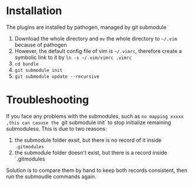 # Installation
The plugins are installed by pathogen, managed by git submodule

1. Download the whole directory and `mv` the whole directory to `~/.vim` because of pathogen
2. However, the default config file of vim is `~/.vimrc`, therefore create a symbolic link to it by `ln -s ~/.vim/vimrc .vimrc` 
3. `cd bundle`
4. `git submodule init` 
5. `git submodule update --recursive`

# Troubleshooting
If you face any problems with the submodules, such as `no mapping xxxxx ,this can casuse the `git submodule init` to stop initialize remaining submoduless.
This is due to two reasons:
1. the submodule folder exsit, but there is no record of it inside `.gitmodules`
2. the submodule folder doesn't exist, but there is a record inside `.gitmodules

Solution is to compare them by hand to keep both records consistent, then run the submoudle commands again.
